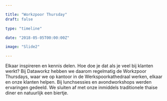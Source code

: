 ```yaml
---

title: "Workzpoor Thursday"
draft: false

type: "timeline"

date: "2018-05-05T00:00:00Z"

image: "Slide2"

---
```


Elkaar inspireren en kennis delen. Hoe doe je dat als je veel bij klanten werkt? Bij Dataworkz hebben we daarom regelmatig de Workzpoor Thursdays, waar we op kantoor in de Werkspoorkathedraal werken, elkaar en onze klanten helpen. Bij lunchsessies en avondworkshops werden ervaringen gedeeld. We sluiten af met onze inmiddels traditionele thaise diner en natuurlijk een biertje.
